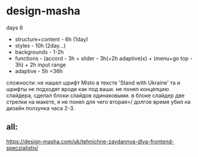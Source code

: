 # design-masha

days 6
- structure+content - 6h (1day)
- styles - 10h (2day...)
- backgrounds - 1-2h
- functions - (accord - 3h + slider - 3h(+2h adaptive)x) + (menu+go top - 3h) + 2h input range
- adaptive - 5h
  =36h

сложности:
не нашел шрифт Misto в тексте 'Stand with Ukraine' та и шрифты не подходят вроде как под ваши.
не понял концепцию слайдера, сделал блоки слайдов одинаковыми.
в блоке слайдер две стрелки на макете, я не понял для чего вторая=/
долгое время убил на дизайн ползунка часа 2-3.
## all:

https://design-masha.com/uk/tehnichne-zavdannya-dlya-frontend-speczialistiv/
